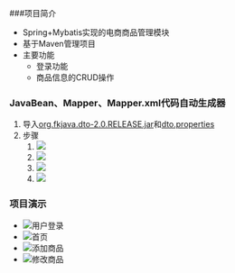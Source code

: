 ###项目简介

+ Spring+Mybatis实现的电商商品管理模块
+ 基于Maven管理项目
+ 主要功能
  - 登录功能
  - 商品信息的CRUD操作

### JavaBean、Mapper、Mapper.xml代码自动生成器

1. 导入[org.fkjava.dto-2.0.RELEASE.jar](https://github.com/ARainyNight/TheRoadOfBaldness/blob/master/SSM%E6%A1%86%E6%9E%B6%E6%95%B4%E5%90%88/2.MyBatis%E8%BF%9B%E9%98%B6/4.Spring%2BMybatis%E6%95%B4%E5%90%88%E6%A1%88%E4%BE%8B%E4%B9%8B%E7%94%B5%E5%95%86%E6%A8%A1%E5%9D%97/org.fkjava.dto-2.0.RELEASE.jar)和[dto.properties](https://github.com/ARainyNight/TheRoadOfBaldness/blob/master/SSM%E6%A1%86%E6%9E%B6%E6%95%B4%E5%90%88/2.MyBatis%E8%BF%9B%E9%98%B6/4.Spring%2BMybatis%E6%95%B4%E5%90%88%E6%A1%88%E4%BE%8B%E4%B9%8B%E7%94%B5%E5%95%86%E6%A8%A1%E5%9D%97/dto.properties)
2. 步骤
   1. ![](http://m.qpic.cn/psb?/V11ree7s3wel2Y/yMCrwyZDB7xtSsv5aU663vEAbnGPGLw8OMJW5P6a8Jk!/b/dAgBAAAAAAAA&bo=bwfTAwAAAAADJ7o!&rf=viewer_4)
   2. ![](http://m.qpic.cn/psb?/V11ree7s3wel2Y/bydosxmLGqppLIBhqoJFnkTaK4O.nD1Bbdc6l2U5r*I!/b/dDABAAAAAAAA&bo=5gK5AQAAAAADF24!&rf=viewer_4)
   3. ![](http://m.qpic.cn/psb?/V11ree7s3wel2Y/uShghClRS8L4Z3wuY.IjCvU8xoL6vAqU44QAdG3ae2Q!/b/dFIBAAAAAAAA&bo=OQPvAQAAAAADF.Y!&rf=viewer_4)
   4. ![](http://m.qpic.cn/psb?/V11ree7s3wel2Y/dg1zAblpnN.SiJ6wm7zYP1kgKdz42vOyOeGwv5SQkGQ!/b/dFIBAAAAAAAA&bo=6AXqAQAAAAADFzQ!&rf=viewer_4)



### 项目演示

+ ![用户登录](http://a3.qpic.cn/psb?/V11ree7s3wel2Y/udgBR9yXj09*tKw.24JnAnDMaWfF6xcXT3LBIm*LyOk!/m/dDYBAAAAAAAAnull&bo=NAdbAzQHWwMDByI!&rf=photolist&t=5)
+ ![首页](http://a3.qpic.cn/psb?/V11ree7s3wel2Y/1bY37o2pVJulg0*32sHPbjA6uV.F9I1BhcnJIFM65Q8!/m/dDYBAAAAAAAAnull&bo=uAZnA7gGZwMDByI!&rf=photolist&t=5)
+ ![添加商品](http://a2.qpic.cn/psb?/V11ree7s3wel2Y/gwndpe*AGr1ZQZ1lVIzbMAvWFzq23MaT*SF8VTxcdr0!/m/dC0BAAAAAAAAnull&bo=NwReAzcEXgMDByI!&rf=photolist&t=5)
+ ![修改商品](http://a3.qpic.cn/psb?/V11ree7s3wel2Y/BrCJt6awpgJhiM4NW7zrLwHhj7CYK2CAmhggoLK4.cc!/m/dFIBAAAAAAAAnull&bo=OAdSAzgHUgMDByI!&rf=photolist&t=5)